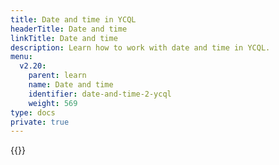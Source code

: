 ```yaml
---
title: Date and time in YCQL
headerTitle: Date and time
linkTitle: Date and time
description: Learn how to work with date and time in YCQL.
menu:
  v2.20:
    parent: learn
    name: Date and time
    identifier: date-and-time-2-ycql
    weight: 569
type: docs
private: true
---
```

<!-- Page DISABLED for lack of content -->

{{<api-tabs>}}
